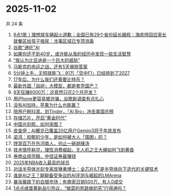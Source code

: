 # 2025-11-02

共 24 条

<!-- BEGIN 36KR -->
<!-- 最后更新时间 2025-11-02 01:07:01 +0800 -->
1. [9点1氪丨理想就车辆起火道歉；全国已有29个省份延长婚假；海底捞回应家长就餐区给孩子接尿：涉事区域已专项消毒](https://36kr.com/p/3533817528474503)
1. [谷歌“通吃”AI](https://36kr.com/p/3533048392588416)
1. [如果你还不到40岁，或许能从我的经历中发现一些生活智慧](https://36kr.com/p/3490643897129864)
1. [“我认为比亚迪是一个巨大的威胁”](https://36kr.com/p/3533788701990016)
1. [马斯克的命运之战，还有5天揭晓答案](https://36kr.com/p/3533991111793797)
1. [5分钟上手，无照就能飞：91万「空中F1」已经排到了2027](https://36kr.com/p/3534005586254724)
1. [17年后，为什么我们还需要比特币？](https://36kr.com/p/3534142518090629)
1. [最新外国「自研」大模型，都是套壳国产？](https://36kr.com/p/3534005522619273)
1. [8天狂赚6000万：这竟然只花2个月开发？](https://36kr.com/p/3534127788956546)
1. [用iPhone更容易被诈骗，谷歌新调查有点扎心](https://36kr.com/p/3532999797578626)
1. [没有AI加持，苹果为什么也能赢？](https://36kr.com/p/3534029074094464)
1. [陪用户刷抖音、划Tinder，「AI Bro」冲击美国总榜](https://36kr.com/p/3532891418401669)
1. [存储芯片，开启“黄金时代”](https://36kr.com/p/3534071386233992)
1. [中国光刻胶，如何突围？](https://36kr.com/p/3533994546092935)
1. [皮查伊：AI概览已覆盖20亿用户Gemini3将于年底发布](https://36kr.com/p/3532949012650885)
1. [梁鸿：抑郁的少年，是如何被大人「围困」的？](https://36kr.com/p/3532773900475264)
1. [馋哭百万在外河南人，何止一碗胡辣汤](https://36kr.com/p/3534059383069831)
1. [技术情怀耗尽，理性消费崛起，无人机之王大疆如何飞到黄昏](https://36kr.com/p/3532916501829762)
1. [券商业绩亮眼，中信证券最赚钱](https://36kr.com/p/3534218370407561)
1. [2025年NBA收入最高的球员](https://36kr.com/p/3534114163628933)
1. [对话半导体光刻专家庞琳勇博士：全芯片ILT是半导体向下迭代的关键技术](https://36kr.com/p/3532924542983296)
1. [谁是AI之王？聊聊备受争议的AI评测与崛起的LMArena](https://36kr.com/p/3533899033221252)
1. [暴涨暴跌下的白银市场：有商家日销500万，有人0成交](https://36kr.com/p/3533073250376841)
1. [1点点咸蛋黄新品引热议，“做菜的思路做奶茶”行得通吗？](https://36kr.com/p/3533844739234693)
<!-- END 36KR -->